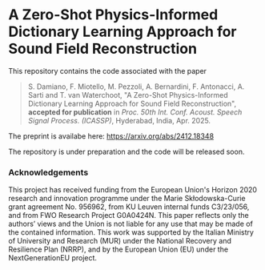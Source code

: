# A Zero-Shot Physics-Informed Dictionary Learning Approach for Sound Field Reconstruction

This repository contains the code associated with the paper 

>S. Damiano, F. Miotello, M. Pezzoli, A. Bernardini, F. Antonacci, A. Sarti and T. van Waterchoot, "A Zero-Shot Physics-Informed Dictionary Learning Approach for Sound Field Reconstruction", **accepted for publication** in *Proc. 50th Int. Conf. Acoust. Speech Signal Process. (ICASSP)*, Hyderabad, India, Apr. 2025.

The preprint is availabe here: https://arxiv.org/abs/2412.18348

The repository is under preparation and the code will be released soon.

### Acknowledgements
This project has received funding from the European Union's Horizon 2020 research and innovation programme under the Marie Skłodowska-Curie grant agreement No. 956962, from KU Leuven internal funds C3/23/056, and from FWO Research Project G0A0424N. This paper reflects only the authors’ views and the Union is not liable for any use that may be made of the contained information. This work was supported by the Italian Ministry of University and Research (MUR) under the National Recovery and Resilience Plan (NRRP), and by the European Union (EU) under the NextGenerationEU project.
